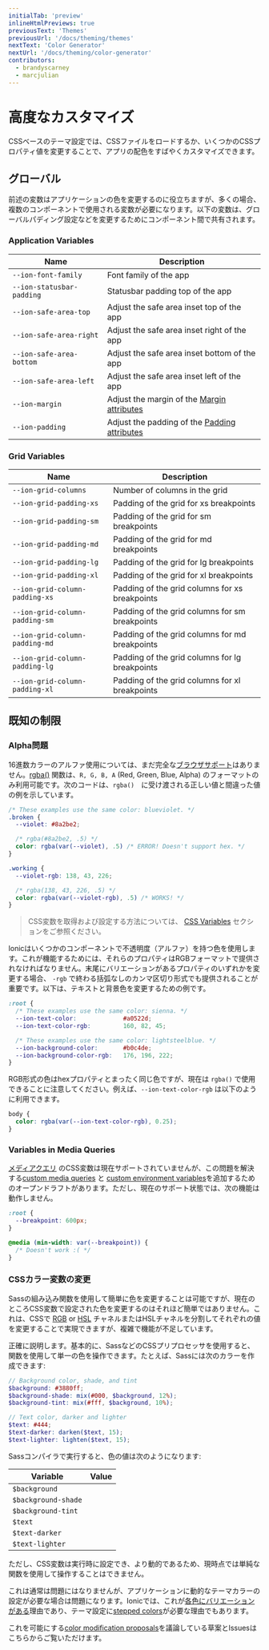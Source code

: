 ```yaml
---
initialTab: 'preview'
inlineHtmlPreviews: true
previousText: 'Themes'
previousUrl: '/docs/theming/themes'
nextText: 'Color Generator'
nextUrl: '/docs/theming/color-generator'
contributors:
  - brandyscarney
  - marcjulian
---
```


# 高度なカスタマイズ

CSSベースのテーマ設定では、CSSファイルをロードするか、いくつかのCSSプロパティ値を変更することで、アプリの配色をすばやくカスタマイズできます。


## グローバル

前述の変数はアプリケーションの色を変更するのに役立ちますが、多くの場合、複数のコンポーネントで使用される変数が必要になります。以下の変数は、グローバルパディング設定などを変更するためにコンポーネント間で共有されます。

### Application Variables

| Name                                     | Description                                                                                     |
| -----------------------------------------| ------------------------------------------------------------------------------------------------|
| `--ion-font-family`                      | Font family of the app                                                                          |
| `--ion-statusbar-padding`                | Statusbar padding top of the app                                                                |
| `--ion-safe-area-top`                    | Adjust the safe area inset top of the app                                                       |
| `--ion-safe-area-right`                  | Adjust the safe area inset right of the app                                                     |
| `--ion-safe-area-bottom`                 | Adjust the safe area inset bottom of the app                                                    |
| `--ion-safe-area-left`                   | Adjust the safe area inset left of the app                                                      |
| `--ion-margin`                           | Adjust the margin of the [Margin attributes](/docs/layout/css-utilities#element-margin)         |
| `--ion-padding`                          | Adjust the padding of the [Padding attributes](/docs/layout/css-utilities#element-padding)      |

### Grid Variables

| Name                                     | Description                                        |
| -----------------------------------------| ---------------------------------------------------|
| `--ion-grid-columns`                     | Number of columns in the grid                      |
| `--ion-grid-padding-xs`                  | Padding of the grid for xs breakpoints             |
| `--ion-grid-padding-sm`                  | Padding of the grid for sm breakpoints             |
| `--ion-grid-padding-md`                  | Padding of the grid for md breakpoints             |
| `--ion-grid-padding-lg`                  | Padding of the grid for lg breakpoints             |
| `--ion-grid-padding-xl`                  | Padding of the grid for xl breakpoints             |
| `--ion-grid-column-padding-xs`           | Padding of the grid columns for xs breakpoints     |
| `--ion-grid-column-padding-sm`           | Padding of the grid columns for sm breakpoints     |
| `--ion-grid-column-padding-md`           | Padding of the grid columns for md breakpoints     |
| `--ion-grid-column-padding-lg`           | Padding of the grid columns for lg breakpoints     |
| `--ion-grid-column-padding-xl`           | Padding of the grid columns for xl breakpoints     |


## 既知の制限

### Alpha問題

16進数カラーのアルファ使用については、まだ完全な<a href="https://developer.mozilla.org/en-US/docs/Web/CSS/color_value#Browser_compatibility" target="_blank">ブラウザサポート</a>はありません。<a href="https://developer.mozilla.org/en-US/docs/Web/CSS/color_value#rgb()_and_rgba()" target="_blank">rgba()</a> 関数は、`R, G, B, A` (Red, Green, Blue, Alpha) のフォーマットのみ利用可能です。次のコードは、`rgba()`　に受け渡される正しい値と間違った値の例を示しています。

```css
/* These examples use the same color: blueviolet. */
.broken {
  --violet: #8a2be2;

  /* rgba(#8a2be2, .5) */
  color: rgba(var(--violet), .5) /* ERROR! Doesn't support hex. */
}

.working {
  --violet-rgb: 138, 43, 226;

  /* rgba(138, 43, 226, .5) */
  color: rgba(var(--violet-rgb), .5) /* WORKS! */
}
```

> CSS変数を取得および設定する方法については、 [CSS Variables](/docs/theming/css-variables) セクションをご参照ください。

Ionicはいくつかのコンポーネントで不透明度（アルファ）を​​持つ色を使用します。これが機能するためには、それらのプロパティはRGBフォーマットで提供されなければなりません。末尾にバリエーションがあるプロパティのいずれかを変更する場合、 `-rgb` で終わる括弧なしのカンマ区切り形式でも提供されることが重要です。以下は、テキストと背景色を変更するための例です。

```css
:root {
  /* These examples use the same color: sienna. */
  --ion-text-color:             #a0522d;
  --ion-text-color-rgb:         160, 82, 45;

  /* These examples use the same color: lightsteelblue. */
  --ion-background-color:       #b0c4de;
  --ion-background-color-rgb:   176, 196, 222;
}
```

RGB形式の色はhexプロパティとまったく同じ色ですが、現在は `rgba()` で使用できることに注意してください。例えば、`--ion-text-color-rgb` は以下のように利用できます。

```css
body {
  color: rgba(var(--ion-text-color-rgb), 0.25);
}
```


### Variables in Media Queries

[メディアクエリ](https://developer.mozilla.org/en-US/docs/Web/CSS/Media_Queries) のCSS変数は現在サポートされていませんが、この問題を解決する[custom media queries](https://drafts.csswg.org/mediaqueries-5/#custom-mq) と [custom environment variables](https://drafts.csswg.org/css-env-1/)を追加するためのオープンドラフトがあります。ただし、現在のサポート状態では、次の機能は動作しません。

```css
:root {
  --breakpoint: 600px;
}

@media (min-width: var(--breakpoint)) {
  /* Doesn't work :( */
}
```


### CSSカラー変数の変更

Sassの組み込み関数を使用して簡単に色を変更することは可能ですが、現在のところCSS変数で設定された色を変更するのはそれほど簡単ではありません。これは、CSSで [RGB](https://developer.mozilla.org/en-US/docs/Glossary/RGB) or [HSL](https://en.wikipedia.org/wiki/HSL_and_HSV) チャネルまたはHSLチャネルを分割してそれぞれの値を変更することで実現できますが、複雑で機能が不足しています。

正確に説明します。基本的に、SassなどのCSSプリプロセッサを使用すると、関数を使用して単一の色を操作できます。たとえば、Sassには次のカラーを作成できます:

```scss
// Background color, shade, and tint
$background: #3880ff;
$background-shade: mix(#000, $background, 12%);
$background-tint: mix(#fff, $background, 10%);

// Text color, darker and lighter
$text: #444;
$text-darker: darken($text, 15);
$text-lighter: lighten($text, 15);
```

Sassコンパイラで実行すると、色の値は次のようになります:

| Variable            | Value                                                     |
| --------------------| ----------------------------------------------------------|
| `$background`       | <code-color mode="md" value="#3880ff"></code-color>       |
| `$background-shade` | <code-color mode="md" value="#3171e0"></code-color>       |
| `$background-tint`  | <code-color mode="md" value="#4c8dff"></code-color>       |
| `$text`             | <code-color mode="md" value="#444444"></code-color>       |
| `$text-darker`      | <code-color mode="md" value="#1e1e1e"></code-color>       |
| `$text-lighter`     | <code-color mode="md" value="#6a6a6a"></code-color>       |

ただし、CSS変数は実行時に設定でき、より動的であるため、現時点では単純な関数を使用して操作することはできません。

これは通常は問題にはなりませんが、アプリケーションに動的なテーマカラーの設定が必要な場合は問題になります。Ionicでは、これが[各色にバリエーションがある](./colors#layered-colors)理由であり、テーマ設定に[stepped colors](./themes/#stepped-colors)が必要な理由でもあります。

これを可能にする[color modification proposals](https://github.com/w3c/csswg-drafts/issues/3187)を議論している草案とIssuesはこちらからご覧いただけます。

